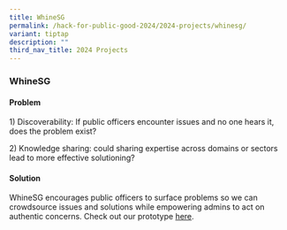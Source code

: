 ```yaml
---
title: WhineSG
permalink: /hack-for-public-good-2024/2024-projects/whinesg/
variant: tiptap
description: ""
third_nav_title: 2024 Projects
---
```

<h3>WhineSG</h3>
<h4>Problem</h4>
<p>1) Discoverability: If public officers encounter issues and no one hears
it, does the problem exist?&nbsp;</p>
<p>2) Knowledge sharing: could sharing expertise across domains or sectors
lead to more effective solutioning?</p>
<h4>Solution</h4>
<p>WhineSG encourages public officers to surface problems so we can crowdsource
issues and solutions while empowering admins to act on authentic concerns.
Check out our prototype <a href="https://whinesg.vercel.app/" rel="noopener noreferrer nofollow" target="_blank">here</a>.</p>
<p></p>